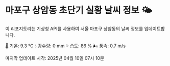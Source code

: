 
# 마포구 상암동 초단기 실황 날씨 정보 🌤️

이 리포지토리는 기상청 API를 사용하여 서울 마포구 상암동의 날씨 정보를 업데이트합니다. 

🌡️ 기온: 9.3 ℃
💧 강수량: 0 mm
💦 습도: 86 %
🌬️ 풍속: 0.7 m/s

마지막 업데이트 시각: 2025년 04월 10일 07시 10분    
